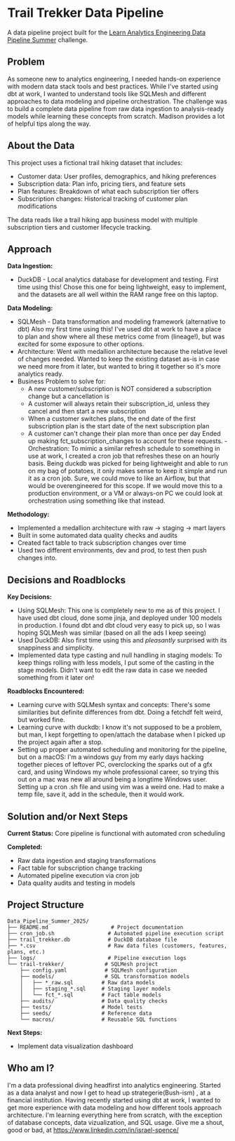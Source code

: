 # Trail Trekker Data Pipeline

A data pipeline project built for the [Learn Analytics Engineering Data Pipeline Summer](https://learnanalyticsengineering.substack.com/t/data-pipeline-summer) challenge.

## Problem

As someone new to analytics engineering, I needed hands-on experience with modern data stack tools and best practices. While I've started using dbt at work, I wanted to understand tools like SQLMesh and different approaches to data modeling and pipeline orchestration. The challenge was to build a complete data pipeline from raw data ingestion to analysis-ready models while learning these concepts from scratch. Madison provides a lot of helpful tips along the way.

## About the Data

This project uses a fictional trail hiking dataset that includes:
- Customer data: User profiles, demographics, and hiking preferences
- Subscription data: Plan info, pricing tiers, and feature sets
- Plan features: Breakdown of what each subscription tier offers
- Subscription changes: Historical tracking of customer plan modifications

The data reads like a trail hiking app business model with multiple subscription tiers and customer lifecycle tracking.

## Approach

**Data Ingestion:**
- DuckDB - Local analytics database for development and testing. First time using this! Chose this one for being lightweight, easy to implement, and the datasets are all well within the RAM range free on this laptop.

**Data Modeling:**
- SQLMesh - Data transformation and modeling framework (alternative to dbt) Also my first time using this! I've used dbt at work to have a place to plan and show where all these metrics come from (lineage!), but was excited for some exposure to other options.
- Architecture: Went with medallion architecture because the relative level of changes needed. Wanted to keep the existing dataset as-is in case we need more from it later, but wanted to bring it together so it's more analytics ready. 
- Business Problem to solve for:
  - A new customer/subscription is NOT considered a subscription change but a cancellation is
  - A customer will always retain their subscription_id, unless they cancel and then start a new subscription
  - When a customer switches plans, the end date of the first subscription plan is the start date of the next subscription plan
  - A customer can't change their plan more than once per day
Ended up making fct_subscription_changes to account for these requests. 
-Orchestration: To mimic a similar refresh schedule to something in use at work, I created a cron job that refreshes these on an hourly basis. Being duckdb was picked for being lightweight and able to run on my bag of potatoes, it only makes sense to keep it simple and run it as a cron job. Sure, we could move to like an Airflow, but that would be overengineered for this scope. If we would move this to a production environment, or a VM or always-on PC we could look at orchestration using something like that instead.


**Methodology:**
- Implemented a medallion architecture with raw → staging → mart layers
- Built in some automated data quality checks and audits
- Created fact table to track subscription changes over time
- Used two different environments, dev and prod, to test then push changes into.

## Decisions and Roadblocks

**Key Decisions:**
- Using SQLMesh: This one is completely new to me as of this project. I have used dbt cloud, done some jinja, and deployed under 100 models in production. I found dbt and dbt cloud very easy to pick up, so I was hoping SQLMesh was similar (based on all the ads I keep seeing)
- Used DuckDB: Also first time using this and _pleasantly_ surprised with its snappiness and simplicity. 
- Implemented data type casting and null handling in staging models: To keep things rolling with less models, I put some of the casting in the stage models. Didn't want to edit the raw data in case we needed something from it later on!

**Roadblocks Encountered:**
- Learning curve with SQLMesh syntax and concepts: There's some similarities but definite differences from dbt. Doing a fetchdf felt weird, but worked fine.
- Learning curve with duckdb: I know it's not supposed to be a problem, but man, I kept forgetting to open/attach the database when I picked up the project again after a stop. 
- Setting up proper automated scheduling and monitoring for the pipeline, but on a macOS: I'm a windows guy from my early days hacking together pieces of leftover PC, overclocking the sparks out of a gfx card, and using Windows my whole professional career, so trying this out on a mac was new all around being a longtime Windows user. Setting up a cron .sh file and using vim was a weird one. Had to make a temp file, save it, add in the schedule, then it would work. 

## Solution and/or Next Steps

**Current Status:** Core pipeline is functional with automated cron scheduling

**Completed:**
- Raw data ingestion and staging transformations
- Fact table for subscription change tracking
- Automated pipeline execution via cron job
- Data quality audits and testing in models

## Project Structure

```
Data_Pipeline_Summer_2025/
├── README.md                    # Project documentation
├── cron_job.sh                 # Automated pipeline execution script
├── trail_trekker.db            # DuckDB database file
├── *.csv                       # Raw data files (customers, features, plans, etc.)
├── logs/                       # Pipeline execution logs
└── trail-trekker/             # SQLMesh project
    ├── config.yaml            # SQLMesh configuration
    ├── models/                # SQL transformation models
    │   ├── *_raw.sql         # Raw data models
    │   ├── staging_*.sql     # Staging layer models
    │   └── fct_*.sql         # Fact table models
    ├── audits/               # Data quality checks
    ├── tests/                # Model tests
    ├── seeds/                # Reference data
    └── macros/               # Reusable SQL functions
```

**Next Steps:**
- Implement data visualization dashboard

## Who am I?

I'm a data professional diving headfirst into analytics engineering. Started as a data analyst and now I get to head up strategerie(Bush-ism) , at a financial institution. Having recently started using dbt at work, I wanted to get more experience with data modeling and how different tools approach architecture. I'm learning everything here from scratch, with the exception of database concepts, data vizualization, and SQL usage. Give me a shout, good or bad, at https://www.linkedin.com/in/israel-spence/
